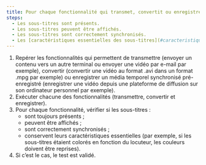 ```yaml
---
title: Pour chaque fonctionnalité qui transmet, convertit ou enregistre un [média temporel synchronisé pré-enregistré](#media-temporel-type-son-video-et-synchronise) qui possède une piste de [sous-titres synchronisés](#sous-titres-synchronises-objet-multimedia), à l’issue du processus, les sous-titres respectent-ils ces conditions ?
steps:
  - Les sous-titres sont présents.
  - Les sous-titres peuvent être affichés.
  - Les sous-titres sont correctement synchronisés.
  - Les [caractéristiques essentielles des sous-titres](#caracteristiques-essentielles-des-sous-titres) sont conservées.
---
```


1. Repérer les fonctionnalités qui permettent de transmettre (envoyer un contenu vers un autre terminal ou envoyer une vidéo par e-mail par exemple), convertir (convertir une vidéo au format .avi dans un format .mpg par exemple) ou enregistrer un média temporel synchronisé pré-enregistré (enregistrer une vidéo depuis une plateforme de diffusion sur son ordinateur personnel par exemple). 
2. Exécuter chacune des fonctionnalités (transmettre, convertir et enregistrer).
3. Pour chaque fonctionnalité, vérifier si les sous-titres&nbsp;:
   - sont toujours présents ;
   - peuvent être affichés ;
   - sont correctement synchronisés ;
   - conservent leurs caractéristiques essentielles (par exemple, si les sous-titres étaient colorés en fonction du locuteur, les couleurs doivent être reprises).
4. Si c’est le cas, le test est validé.